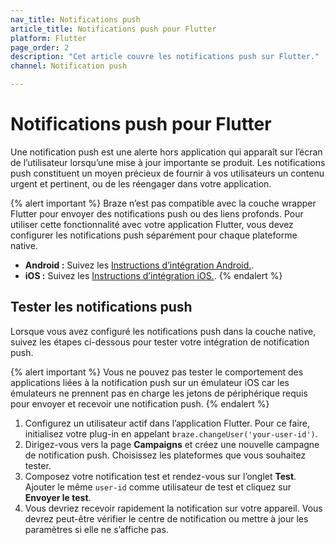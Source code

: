 ```yaml
---
nav_title: Notifications push
article_title: Notifications push pour Flutter
platform: Flutter
page_order: 2
description: "Cet article couvre les notifications push sur Flutter."
channel: Notification push

---
```


# Notifications push pour Flutter

Une notification push est une alerte hors application qui apparaît sur l’écran de l’utilisateur lorsqu’une mise à jour importante se produit. Les notifications push constituent un moyen précieux de fournir à vos utilisateurs un contenu urgent et pertinent, ou de les réengager dans votre application.

{% alert important %}
Braze n’est pas compatible avec la couche wrapper Flutter pour envoyer des notifications push ou des liens profonds. Pour utiliser cette fonctionnalité avec votre application Flutter, vous devez configurer les notifications push séparément pour chaque plateforme native. 
- **Android :** Suivez les [Instructions d’intégration Android.][1].
- **iOS :** Suivez les [Instructions d’intégration iOS.][2].
{% endalert %}


## Tester les notifications push

Lorsque vous avez configuré les notifications push dans la couche native, suivez les étapes ci-dessous pour tester votre intégration de notification push.

{% alert important %}
Vous ne pouvez pas tester le comportement des applications liées à la notification push sur un émulateur iOS car les émulateurs ne prennent pas en charge les jetons de périphérique requis pour envoyer et recevoir une notification push.
{% endalert %}

1. Configurez un utilisateur actif dans l’application Flutter. Pour ce faire, initialisez votre plug-in en appelant `braze.changeUser('your-user-id')`.
2. Dirigez-vous vers la page **Campaigns** et créez une nouvelle campagne de notification push. Choisissez les plateformes que vous souhaitez tester.
3. Composez votre notification test et rendez-vous sur l’onglet **Test**. Ajouter le même `user-id` comme utilisateur de test et cliquez sur **Envoyer le test**.
4. Vous devriez recevoir rapidement la notification sur votre appareil. Vous devrez peut-être vérifier le centre de notification ou mettre à jour les paramètres si elle ne s’affiche pas.


[1]: {{site.baseurl}}/developer_guide/platform_integration_guides/android/push_notifications/integration/standard_integration/
[2]: {{site.baseurl}}/developer_guide/platform_integration_guides/ios/push_notifications/integration/

